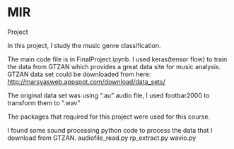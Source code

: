 # MIR
Project

In this project, I study the music genre classification.

The main code file is in FinalProject.ipynb.
I used keras(tensor flow) to train the data from GTZAN which provides a great data site for music analysis.
GTZAN data set could be downloaded from here:  
http://marsyasweb.appspot.com/download/data_sets/

The original data set was using “.au” audio file, I used footbar2000 to transform them to “.wav”

The packages that required for this project were used for this course. 

I found some sound processing python code to process the data that I download from GTZAN.
audiofile_read.py
rp_extract.py
wavio.py
